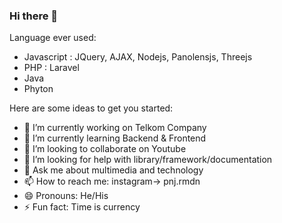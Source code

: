 ### Hi there 👋

Language ever used:
- Javascript : JQuery, AJAX, Nodejs, Panolensjs, Threejs
- PHP : Laravel
- Java
- Phyton 

Here are some ideas to get you started:
- 🔭 I’m currently working on Telkom Company
- 🌱 I’m currently learning Backend & Frontend
- 👯 I’m looking to collaborate on Youtube
- 🤔 I’m looking for help with library/framework/documentation
- 💬 Ask me about multimedia and technology
- 📫 How to reach me: instagram-> pnj.rmdn
- 😄 Pronouns: He/His
- ⚡ Fun fact: Time is currency

